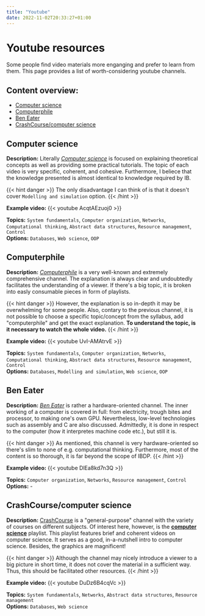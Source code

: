 ```yaml
---
title: "Youtube"
date: 2022-11-02T20:33:27+01:00
---
```


# Youtube resources
Some people find video materials more enganging and prefer to learn from them. This page provides a list of worth-considering youtube channels.

## Content overview:
- [Computer science](#computer-science)
- [Computerphile](#computerphile)
- [Ben Eater](#ben-eater)
- [CrashCourse/computer science](#crashcoursecomputer-science)

## Computer science
**Description:**
Literally [_Computer science_](https://www.youtube.com/c/ComputerScienceLessons/videos) is focused on explaining theoretical concepts as well as providing some practical tutorials. The topic of each video is very specific, coherent, and cohesive. Furthermore, I beliece that the knowledge presented is almost identical to knowledge required by IB.

{{< hint danger >}}
The only disadvantage I can think of is that it doesn't cover `Modelling and simulation` option.
{{< /hint >}}


**Example video:**
{{< youtube AcqtAEzuoj0 >}}

**Topics:** `System fundamentals`, `Computer organization`, `Networks`, `Computational thinking`, `Abstract data structures`, `Resource management`, `Control`
<br>
**Options:** `Databases`, `Web science`, `OOP`

## Computerphile
**Description:**
[_Computerphile_](https://www.youtube.com/user/Computerphile/videos) is a very well-known and extremely comprehensive channel. The explanation is always clear and undoubtedly facilitates the understanding of a viewer. If there's a big topic, it is broken into easly consumable pieces in form of playlists.

{{< hint danger >}}
However, the explanation is so in-depth it may be overwhelming for some people. Also, contary to the previous channel, it is not possible to choose a specific topic/concept from the syllabus, add "computerphile" and get the exact explanation. **To understand the topic, is it necessary to watch the whole video.**
{{< /hint >}}

**Example video:**
{{< youtube UvI-AMAtrvE >}}

**Topics:** `System fundamentals`, `Computer organization`, `Networks`, `Computational thinking`, `Abstract data structures`, `Resource management`, `Control`
<br>
**Options:** `Databases`, `Modelling and simulation`, `Web science`, `OOP`


## Ben Eater
**Description:**
[_Ben Eater_](https://www.youtube.com/c/BenEater) is rather a hardware-oriented channel. The inner working of a computer is covered in full: from electricity, trough bites and processor, to making one's own GPU. Nevertheless, low-level technologies such as assembly and C are also discussed. Admittedly, it is done in respect to the computer (how it interpretes machine code etc.), but still it is.

{{< hint danger >}}
As mentioned, this channel is very hardware-oriented so there's slim to none of e.g. computational thinking. Furthermore, most of the content is so thorough, it is far beyond the scope of IBDP.
{{< /hint >}}

**Example video:**
{{< youtube DlEa8kd7n3Q >}}

**Topics:** `Computer organization`, `Networks`, `Resource management`, `Control`
<br>
**Options:** -

## CrashCourse/computer science
**Description:**
[CrashCourse](https://www.youtube.com/c/crashcourse) is a "general-purpose" channel with the variety of courses on different subjects. Of interest here, however, is the **[computer science](https://www.youtube.com/watch?v=tpIctyqH29Q&list=PL8dPuuaLjXtNlUrzyH5r6jN9ulIgZBpdo)** playlist. This playlist features brief and coherent videos on computer science. It serves as a good, in-a-nutshell intro to computer science. Besides, the graphics are magnificent!

{{< hint danger >}}
Although the channel may nicely introduce a viewer to a big picture in short time, it does not cover the material in a sufficient way. Thus, this should be facilitated other resources.
{{< /hint >}}

**Example video:**
{{< youtube DuDz6B4cqVc >}}

**Topics:** `System fundamentals`, `Networks`, `Abstract data structures`, `Resource management`
<br>
**Options:** `Databases`, `Web science`
